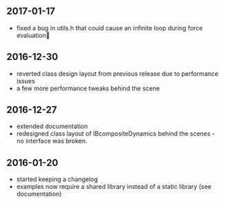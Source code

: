 ## 2017-01-17

- fixed a bug in utils.h that could cause an infinite loop during force evaluation

## 2016-12-30

- reverted class design layout from previous release due to performance issues
- a few more performance tweaks behind the scene

## 2016-12-27

- extended documentation
- redesigned class layout of IBcompositeDynamics behind the scenes - no interface was broken.


## 2016-01-20

- started keeping a changelog
- examples now require a shared library instead of a static library (see documentation)
